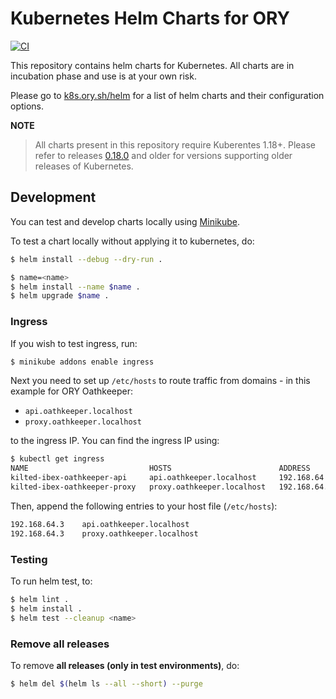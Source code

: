 # Kubernetes Helm Charts for ORY

[![CI](https://github.com/ory/k8s/actions/workflows/ci.yml/badge.svg)](https://github.com/ory/k8s/actions/workflows/ci.yml)

This repository contains helm charts for Kubernetes. All charts are in incubation phase and use is at your own risk.

Please go to [k8s.ory.sh/helm](https://k8s.ory.sh/helm/) for a list of helm charts and their configuration options.

**NOTE**

> All charts present in this repository require Kuberentes 1.18+. Please refer to releases [0.18.0](https://github.com/ory/k8s/releases/tag/v0.18.0) and older for versions supporting older releases of Kubernetes.

## Development

You can test and develop charts locally using [Minikube](https://kubernetes.io/docs/setup/learning-environment/minikube/).

To test a chart locally without applying it to kubernetes, do:

```sh
$ helm install --debug --dry-run .
```

```sh
$ name=<name>
$ helm install --name $name .
$ helm upgrade $name .
```

### Ingress

If you wish to test ingress, run:

```bash
$ minikube addons enable ingress
```

Next you need to set up `/etc/hosts` to route traffic from domains - in this example for ORY Oathkeeper:

- `api.oathkeeper.localhost`
- `proxy.oathkeeper.localhost`

to the ingress IP. You can find the ingress IP using:

```bash
$ kubectl get ingress
NAME                           HOSTS                        ADDRESS        PORTS     AGE
kilted-ibex-oathkeeper-api     api.oathkeeper.localhost     192.168.64.3   80        1d
kilted-ibex-oathkeeper-proxy   proxy.oathkeeper.localhost   192.168.64.3   80        1d
```

Then, append the following entries to your host file (`/etc/hosts`):

```bash
192.168.64.3    api.oathkeeper.localhost
192.168.64.3    proxy.oathkeeper.localhost
```

### Testing

To run helm test, to:

```sh
$ helm lint .
$ helm install .
$ helm test --cleanup <name>
```

### Remove all releases

To remove **all releases (only in test environments)**, do:

```sh
$ helm del $(helm ls --all --short) --purge
```
